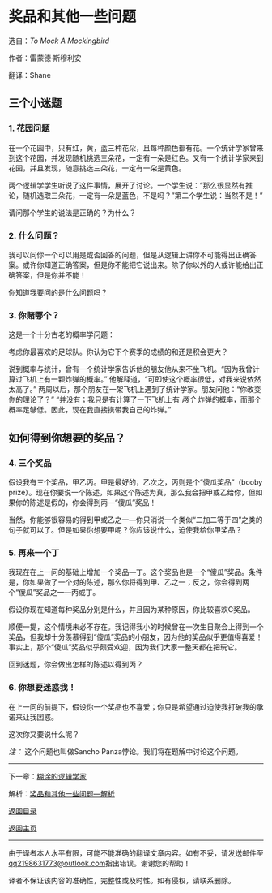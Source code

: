 # 奖品和其他一些问题
选自：_To Mock A Mockingbird_

作者：雷蒙德·斯穆利安

翻译：Shane

## 三个小迷题
### 1. 花园问题

在一个花园中，只有红，黄，蓝三种花朵，且每种颜色都有花。一个统计学家曾来到这个花园，并发现随机挑选三朵花，一定有一朵是红色。又有一个统计学家来到花园，并且发现，随意挑选三朵花，一定有一朵是黄色。

两个逻辑学学生听说了这件事情，展开了讨论。一个学生说：“那么很显然有推论，随机选取三朵花，一定有一朵是蓝色，不是吗？”第二个学生说：当然不是！”

请问那个学生的说法是正确的？为什么？

### 2. 什么问题？
我可以问你一个可以用是或否回答的问题，但是从逻辑上讲你不可能得出正确答案。或许你知道正确答案，但是你不能把它说出来。除了你以外的人或许能给出正确答案，但是你并不能！

你知道我要问的是什么问题吗？

### 3. 你赌哪个？
这是一个十分古老的概率学问题：

考虑你最喜欢的足球队。你认为它下个赛季的成绩的和还是积会更大？

说到概率与统计，曾有一个统计学家告诉他的朋友他从来不坐飞机。“因为我曾计算过飞机上有一颗炸弹的概率。” 他解释道，“可即使这个概率很低，对我来说依然太高了。” 两周以后，那个朋友在一架飞机上遇到了统计学家。朋友问他：“你改变你的理论了？” “并没有；我只是有计算了一下飞机上有 _两个_ 炸弹的概率，而那个概率足够低。因此，现在我直接携带我自己的炸弹。”

## 如何得到你想要的奖品？
### 4. 三个奖品
假设我有三个奖品，甲乙丙。甲是最好的，乙次之，丙则是个“傻瓜奖品”（booby prize）。现在你要说一个陈述，如果这个陈述为真，那么我会把甲或乙给你，但如果你的陈述是假的，你会得到丙—“傻瓜”奖品！

当然，你能够很容易的得到甲或乙之一—你只消说一个类似“二加二等于四”之类的句子就可以了。但是如果你想要甲呢？你应该说什么，迫使我给你甲奖品？

### 5. 再来一个丁
我现在在上一问的基础上增加一个奖品—丁。这个奖品也是一个“傻瓜”奖品。条件是，你如果做了一个对的陈述，那么你将得到甲、乙之一；反之，你会得到两个“傻瓜”奖品之一—丙或丁。

假设你现在知道每种奖品分别是什么，并且因为某种原因，你比较喜欢C奖品。

顺便一提，这个情境未必不存在。我记得我小的时候曾在一次生日聚会上得到一个奖品，但我却十分羡慕得到“傻瓜”奖品的小朋友，因为他的奖品似乎更值得喜爱！事实上，那个“傻瓜”奖品似乎颇受欢迎，因为我们大家一整天都在把玩它。

回到迷题，你会做出怎样的陈述以得到丙？

### 6. 你想要迷惑我！
在上一问的前提下，假设你一个奖品也不喜爱；你只是希望通过迫使我打破我的承诺来让我困惑。

这次你又要说什么呢？

_注：_ 这个问题也叫做Sancho Panza悖论。我们将在题解中讨论这个问题。

<hr>

下一章：[糊涂的逻辑学家](the-absentminded-logician)

解析：[奖品和其他一些问题—解析](the-prize-and-other-puzzles-solution)

[返回目录](index)

[返回主页](https://shane-xue.github.io)

<hr>

由于译者本人水平有限，可能不能准确的翻译文章内容。如有不妥，请发送邮件至[qq2198631773@outlook.com](mailto:qq2198631773@outlook.com)指出错误。谢谢您的帮助！

译者不保证该内容的准确性，完整性或及时性。如有侵权，请联系删除。
